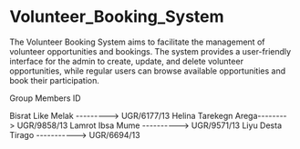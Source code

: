 # Volunteer_Booking_System
The Volunteer Booking System aims to facilitate the management of volunteer opportunities and bookings. The system provides a user-friendly 
interface for the admin to create, update, and delete volunteer opportunities, while regular users can browse available opportunities and book their participation. 



 Group Members                    ID

Bisrat Like Melak   ---------> UGR/6177/13
Helina Tarekegn Arega--------> UGR/9858/13
Lamrot Ibsa Mume   ----------> UGR/9571/13
Liyu Desta Tirago -----------> UGR/6694/13
 
